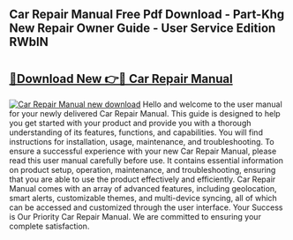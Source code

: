 ## Car Repair Manual Free Pdf Download - Part-Khg New Repair Owner Guide - User Service Edition RWbIN

# <h2><a href="http://bc39262.oget.top/?id=Car+Repair+Manual">🔗Download New 👉🔴 Car Repair Manual</a></h2>

[![Car Repair Manual new download](https://i.imgur.com/5g1atiW.png)](http://bc39262.oget.top/?id=Car+Repair+Manual)
Hello and welcome to the user manual for your newly delivered Car Repair Manual. This guide is designed to help you get started with your product and provide you with a thorough understanding of its features, functions, and capabilities. You will find instructions for installation, usage, maintenance, and troubleshooting. To ensure a successful experience with your new Car Repair Manual, please read this user manual carefully before use. It contains essential information on product setup, operation, maintenance, and troubleshooting, ensuring that you are able to use the product effectively and efficiently. Car Repair Manual comes with an array of advanced features, including geolocation, smart alerts, customizable themes, and multi-device syncing, all of which can be accessed and customized through the user interface. Your Success is Our Priority Car Repair Manual. We are committed to ensuring your complete satisfaction.

